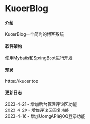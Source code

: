 # KuoerBlog

#### 介绍
KuoerBlog一个简约的博客系统

#### 软件架构
使用Mybatis和SpringBoot进行开发

#### 预览
https://kuoer.top

#### 更新日志
2023-4-21 - 增加后台管理评论区功能  
2023-4-20 - 增加评论区回复功能  
2023-4-16 - 增加UomgAPI的QQ登录功能  